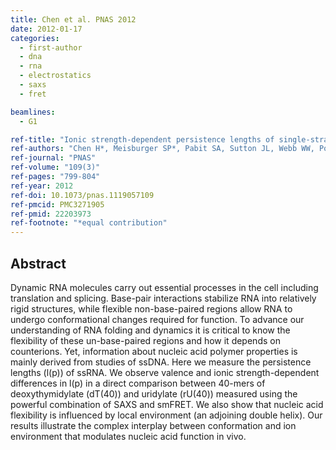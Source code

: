 ```yaml
---
title: Chen et al. PNAS 2012
date: 2012-01-17
categories:
  - first-author
  - dna
  - rna
  - electrostatics
  - saxs
  - fret

beamlines:
  - G1

ref-title: "Ionic strength-dependent persistence lengths of single-stranded RNA and DNA"
ref-authors: "Chen H*, Meisburger SP*, Pabit SA, Sutton JL, Webb WW, Pollack L"
ref-journal: "PNAS"
ref-volume: "109(3)"
ref-pages: "799-804"
ref-year: 2012
ref-doi: 10.1073/pnas.1119057109
ref-pmcid: PMC3271905
ref-pmid: 22203973
ref-footnote: "*equal contribution"
---
```


## Abstract

Dynamic RNA molecules carry out essential processes in the cell including translation and splicing. Base-pair interactions stabilize RNA into relatively rigid structures, while flexible non-base-paired regions allow RNA to undergo conformational changes required for function. To advance our understanding of RNA folding and dynamics it is critical to know the flexibility of these un-base-paired regions and how it depends on counterions. Yet, information about nucleic acid polymer properties is mainly derived from studies of ssDNA. Here we measure the persistence lengths (l(p)) of ssRNA. We observe valence and ionic strength-dependent differences in l(p) in a direct comparison between 40-mers of deoxythymidylate (dT(40)) and uridylate (rU(40)) measured using the powerful combination of SAXS and smFRET. We also show that nucleic acid flexibility is influenced by local environment (an adjoining double helix). Our results illustrate the complex interplay between conformation and ion environment that modulates nucleic acid function in vivo.
